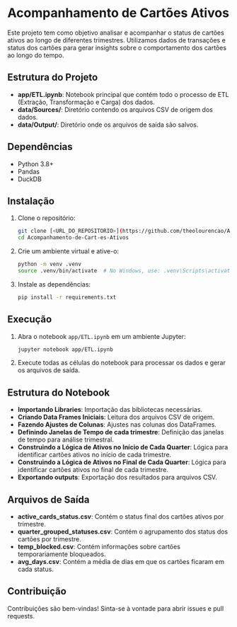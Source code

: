 # Acompanhamento de Cartões Ativos

Este projeto tem como objetivo analisar e acompanhar o status de cartões ativos ao longo de diferentes trimestres. Utilizamos dados de transações e status dos cartões para gerar insights sobre o comportamento dos cartões ao longo do tempo.

## Estrutura do Projeto

- **app/ETL.ipynb**: Notebook principal que contém todo o processo de ETL (Extração, Transformação e Carga) dos dados.
- **data/Sources/**: Diretório contendo os arquivos CSV de origem dos dados.
- **data/Output/**: Diretório onde os arquivos de saída são salvos.

## Dependências

- Python 3.8+
- Pandas
- DuckDB

## Instalação

1. Clone o repositório:
    ```bash
    git clone [<URL_DO_REPOSITORIO>](https://github.com/theolourencao/Acompanhamento-de-Cart-es-Ativos)
    cd Acompanhamento-de-Cart-es-Ativos
    ```

2. Crie um ambiente virtual e ative-o:
    ```bash
    python -m venv .venv
    source .venv/bin/activate  # No Windows, use: .venv\Scripts\activate
    ```

3. Instale as dependências:
    ```bash
    pip install -r requirements.txt
    ```

## Execução

1. Abra o notebook `app/ETL.ipynb` em um ambiente Jupyter:
    ```bash
    jupyter notebook app/ETL.ipynb
    ```

2. Execute todas as células do notebook para processar os dados e gerar os arquivos de saída.

## Estrutura do Notebook

- **Importando Libraries**: Importação das bibliotecas necessárias.
- **Criando Data Frames Iniciais**: Leitura dos arquivos CSV de origem.
- **Fazendo Ajustes de Colunas**: Ajustes nas colunas dos DataFrames.
- **Definindo Janelas de Tempo de cada trimestre**: Definição das janelas de tempo para análise trimestral.
- **Construindo a Lógica de Ativos no Início de Cada Quarter**: Lógica para identificar cartões ativos no início de cada trimestre.
- **Construindo a Lógica de Ativos no Final de Cada Quarter**: Lógica para identificar cartões ativos no final de cada trimestre.
- **Exportando outputs**: Exportação dos resultados para arquivos CSV.

## Arquivos de Saída

- **active_cards_status.csv**: Contém o status final dos cartões ativos por trimestre.
- **quarter_grouped_statuses.csv**: Contém o agrupamento dos status dos cartões por trimestre.
- **temp_blocked.csv**: Contém informações sobre cartões temporariamente bloqueados.
- **avg_days.csv**: Contém a média de dias em que os cartões ficaram em cada status.

## Contribuição

Contribuições são bem-vindas! Sinta-se à vontade para abrir issues e pull requests.
